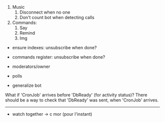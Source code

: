 1. Music
   1. Disconnect when no one
   2. Don't count bot when detecting calls
2. Commands:
   1. Say
   2. Remind
   3. Img

- ensure indexes: unsubscribe when done?
- commands register: unsubscribe when done?

- moderators/owner
- polls
- generalize bot

What if 'CronJob' arrives before 'DbReady' (for activity status)? There should be a way to check that 'DbReady' was sent, when 'CronJob' arrives.

---

- watch together -> c mor (pour l'instant)
